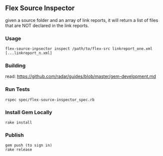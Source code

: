 ## Flex Source Inspector

given a source folder and an array of link reports, it will return a list of files that are NOT declared in the link reports.

### Usage
    flex-source-inpsector inspect /path/to/flex-src linkreport_one.xml [...linkreport_n.xml]
    
    
### Building
read: https://github.com/radar/guides/blob/master/gem-development.md

### Run Tests
    rspec spec/flex-source-inspector_spec.rb

### Install Gem Locally
    rake install
    
### Publish
    gem push (to sign in)
    rake release